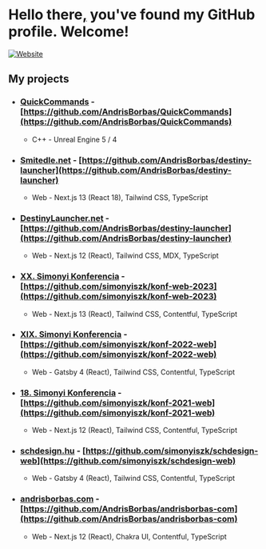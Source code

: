 # Hello there[,](https://www.youtube.com/watch?v=rEq1Z0bjdwc) you've found my GitHub profile. Welcome!

[![Website](https://img.shields.io/website?label=andrisborbas.com&style=for-the-badge&url=https%3A%2F%2Fandrisborbas.com%2F)](https://andrisborbas.com)

## My projects

- ### [QuickCommands](https://www.unrealengine.com/marketplace/en-US/product/quickcommands) - [https://github.com/AndrisBorbas/QuickCommands](https://github.com/AndrisBorbas/QuickCommands)
  - C++ - Unreal Engine 5 / 4
- ### [Smitedle.net](https://smitedle.net) - [https://github.com/AndrisBorbas/destiny-launcher](https://github.com/AndrisBorbas/destiny-launcher)
  - Web - Next.js 13 (React 18), Tailwind CSS, TypeScript
- ### [DestinyLauncher.net](https://destinylauncher.net) - [https://github.com/AndrisBorbas/destiny-launcher](https://github.com/AndrisBorbas/destiny-launcher)
  - Web - Next.js 12 (React), Tailwind CSS, MDX, TypeScript
- ### [XX. Simonyi Konferencia](https://konferencia.simonyi.bme.hu/2023) - [https://github.com/simonyiszk/konf-web-2023](https://github.com/simonyiszk/konf-web-2023)
  - Web - Next.js 13 (React), Tailwind CSS, Contentful, TypeScript
- ### [XIX. Simonyi Konferencia](https://konferencia.simonyi.bme.hu/2022) - [https://github.com/simonyiszk/konf-2022-web](https://github.com/simonyiszk/konf-2022-web)
  - Web - Gatsby 4 (React), Tailwind CSS, Contentful, TypeScript
- ### [18. Simonyi Konferencia](https://konferencia.simonyi.bme.hu/2021) - [https://github.com/simonyiszk/konf-2021-web](https://github.com/simonyiszk/konf-2021-web)
  - Web - Next.js 12 (React), Tailwind CSS, Contentful, TypeScript
- ### [schdesign.hu](https://schdesign.hu) - [https://github.com/simonyiszk/schdesign-web](https://github.com/simonyiszk/schdesign-web)
  - Web - Gatsby 4 (React), Tailwind CSS, Contentful, TypeScript
- ### [andrisborbas.com](https://andrisborbas.com) - [https://github.com/AndrisBorbas/andrisborbas-com](https://github.com/AndrisBorbas/andrisborbas-com)
  - Web - Next.js 12 (React), Chakra UI, Contentful, TypeScript
